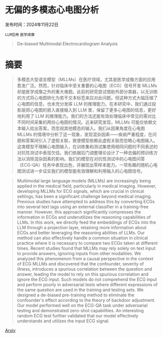 # 无偏的多模态心电图分析

发布时间：2024年11月22日

`LLM应用` `医学成像`

> De-biased Multimodal Electrocardiogram Analysis

# 摘要

> 多模态大型语言模型（MLLMs）在医疗领域，尤其是医学成像方面的应用愈发广泛。然而，针对临床中至关重要的心电图（ECG）信号开发 MLLMs 却是医学成像之外的重大难题。此前的研究尝试借助外部分类器，以无训练的方式将心电图转化为若干文本标签来应对此问题。但这种方式大幅压缩了心电图的信息，也未充分发挥 LLM 的推理能力。在本研究中，我们通过投影层把心电图的嵌入直接输入到 LLM 里，保留了更多心电图的信息，更好地利用了 LLM 的推理能力。我们的方法还能有效处理临床中常见的需对比不同时间采集的两份心电图的情况。近来研究发现，MLLMs 可能仅依赖文本输入给出答案，而忽视其他模态的输入。我们从因果角度在心电图 MLLMs 的情境中分析了这一现象，发现混杂因素——疾病严重程度，在问题和答案间引入了虚假关联，致使模型依赖此虚假关联而忽略心电图输入。这类模型不理解心电图输入，在训练集和测试集使用相同问题的不同表述的对抗性测试中表现欠佳。我们依据后门调整理论设计了一种去偏的预训练方法以消除混杂因素的影响。我们的模型在对抗性测试中的心电图问答（ECG-QA）任务中表现出色，并展现出零样本能力。一项有趣的随机心电图测试进一步证实我们的模型能有效理解和利用输入的心电图信号。

> Multimodal large language models (MLLMs) are increasingly being applied in the medical field, particularly in medical imaging. However, developing MLLMs for ECG signals, which are crucial in clinical settings, has been a significant challenge beyond medical imaging. Previous studies have attempted to address this by converting ECGs into several text tags using an external classifier in a training-free manner. However, this approach significantly compresses the information in ECGs and underutilizes the reasoning capabilities of LLMs. In this work, we directly feed the embeddings of ECGs into the LLM through a projection layer, retaining more information about ECGs and better leveraging the reasoning abilities of LLMs. Our method can also effectively handle a common situation in clinical practice where it is necessary to compare two ECGs taken at different times. Recent studies found that MLLMs may rely solely on text input to provide answers, ignoring inputs from other modalities. We analyzed this phenomenon from a causal perspective in the context of ECG MLLMs and discovered that the confounder, severity of illness, introduces a spurious correlation between the question and answer, leading the model to rely on this spurious correlation and ignore the ECG input. Such models do not comprehend the ECG input and perform poorly in adversarial tests where different expressions of the same question are used in the training and testing sets. We designed a de-biased pre-training method to eliminate the confounder's effect according to the theory of backdoor adjustment. Our model performed well on the ECG-QA task under adversarial testing and demonstrated zero-shot capabilities. An interesting random ECG test further validated that our model effectively understands and utilizes the input ECG signal.

[Arxiv](https://arxiv.org/abs/2411.14795)